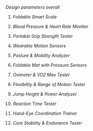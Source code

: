 *Design parameters overall*


1. *Foldable Smart Scale*


3. *Blood Pressure & Heart Rate Monitor*

4. *Portable Grip Strength Tester*


7. *Wearable Motion Sensors*

8. *Posture & Mobility Analyzer*



10. *Foldable Mat with Pressure Sensors*

11. *Oximeter & VO2 Max Tester*

13. *Flexibility & Range of Motion Tester*


14. *Jump Height & Power Analyzer*


15. *Reaction Time Tester*


16. *Hand-Eye Coordination Trainer*


17. *Core Stability & Endurance Tester*


